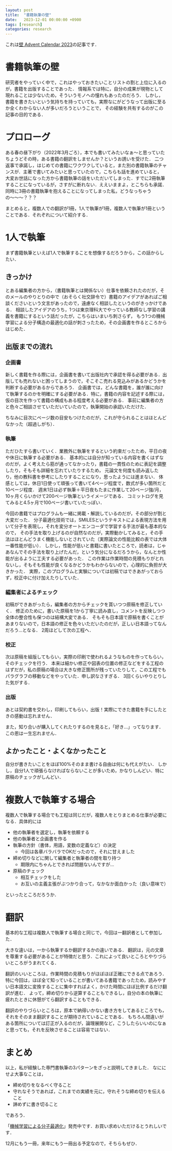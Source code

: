 ```yaml
---
layout: post
title:  "書籍執筆の壁"
date:   2023-12-01 00:00:00 +0900
tags: [research]
categories: research
---
```


これは[壁 Advent Calendar 2023](https://adventar.org/calendars/9082)の記事です．

# 書籍執筆の壁

研究者をやっていく中で，これはやっておきたいことリストの割と上位に入るのが，書籍を出版することであった．
情報系では特に，自分の成果が現物として現れることは少ないため，そういうモノへの憧れもあったのだろう．
しかし，書籍を書きたいという気持ちを持っていても，実際なにがどうなって出版に至るか全くわからない人が多いだろうということで，
その経験を共有するのがこの記事の目的である．


# プロローグ

ある春の昼下がり（2022年3月ごろ），本でも書いてみたいなぁ〜と思っていたちょうどその時，ある書籍の翻訳をしませんか？というお誘いを受けた．
二つ返事で承諾し，はじめての書籍にワクワクしていると，また別の書籍執筆のチャンスが．主著で書いてみたいと思っていたので，こちらも話を進めていると，
大変お世話になった方から書籍執筆の話をいただいてしまった．すでに2冊執筆することになっているが，さすがに断れない．ええいままよ，とこちらも承諾．
同時に3冊の書籍執筆を抱えることになってしまった私，どうなっちゃうの〜〜〜？？？

まとめると，複数人での翻訳が1冊，1人で執筆が1冊，複数人で執筆が1冊ということである．それぞれについて紹介する．

# 1人で執筆

まず書籍執筆といえば1人で執筆することを想像するだろうから，この話からしたい．

## きっかけ

とある編集者の方から，（書籍執筆とは関係ない）仕事を依頼されたのだが，そのメールのやりとりの中で（おそらく社交辞令で）書籍のアイデアがあればご相談くださいという文言があったので，遠慮なく相談したというのがきっかけである．
相談したアイデアのうち，1つは東京理科大でやっている教師なし学習の講義を書籍にするという話だったが，こちらはいまいち刺さらず，
もう1つの機械学習による分子構造の最適化の話が刺さったため，その企画書を作るところからはじめた．

## 出版までの流れ

### 企画書

新しく書籍を作る際には，企画書を書いて出版社内で承認を得る必要がある．出版しても売れないと困ってしまうので，そこそこ売れる見込みがあるかどうかを判断する必要があるからであろう．
企画書では，どんな書籍を，誰が誰に向けて執筆するのかを明確にする必要がある．特に，書籍の内容を記述する際には，仮の目次を作って書籍の構成もある程度考える必要がある．
事前に編集者の方と色々ご相談させていただいていたので，執筆開始の承認いただけた．

ちなみに目次にページ数の目安もつけたのだが，これが守られることはほとんどなかった（超過しがち）．

### 執筆

ただひたすら書いていく．業務外に執筆をするという約束だったため，平日の夜や休日に執筆する必要がある．
基本的には自分が知っている内容を書くはずなのだが，よく考えたら筋が通ってなかったり，書籍の一貫性のために表記を調整したり，そもそも詳細を忘れていたりするため，
元論文を何度も読み返したり，他の教科書を参考にしたりすることになり，思ったようには進まない．
体感としては，休日1日使って頑張って書いて4ページ程度で，数式が多い箇所だと10ページ程度．
週末1日は必ず執筆＋平日夜もたまに作業して20ページ強/月，10ヶ月くらいかけて200ページ執筆というイメージである．
コミットログを見てみると4.5ヶ月で100ページ書いていたっぽい．

今回の書籍ではプログラムも一緒に掲載・解説しているのだが，その部分が割と大変だった．
分子最適化技術では，SMILESというテキストによる表現方法を用いて分子を表現し，それを変分オートエンコーダで学習する手法が最も基本的なので，
その手法を取り上げるのが自然なのだが，実際動かしてみると，その手法はほとんどうまく機能しないとされていた（実際論文の性能比較の表では大体一番性能が低い）．
しかし，性能が低いと書籍に書いたところで，読者は，じゃあなんでその手法を取り上げたんだ，という気分になるだろうから，なんとか性能が出るように工夫する必要があった．
この作業は作業時間の見積もりがとれないし，そもそも性能が良くなるかどうかもわからないので，心理的に負担が大きかった．
実際，このプログラムと実験については初稿ではできあがっておらず，校正中に付け加えたりしていた．


### 編集者によるチェック

初稿ができあがったら，編集者の方からチェックを貰いつつ原稿を修正していく．
修正のために，書いた原稿を1から丁寧に読み直し，コメントを反映しつつ全体の整合性も保つのは結構大変である．
そもそも日本語で原稿を書くことがあまりないので，日本語の修正を色々いただいたのだが，正しい日本語ってなんだろう...となる．
2周ほどして次の工程へ．

### 校正

次は原稿を組版してもらい，実際の印刷で使われるようなものを作ってもらい，そのチェックを行う．
本来は細かい修正や図表の位置の修正などをする工程のはずだが，私の原稿の場合は大きな修正箇所が残っていたりして，この工程でもパラグラフの移動などをやっていた．申し訳なさすぎる．
3回くらいやりとりした気がする．


### 出版

あとは契約書を交わし，印刷してもらい，出版！実際にできた書籍を手にしたときの感動は忘れません．

また，知り合いが購入してくれたりするのを見ると，「好き...」ってなります．この恩は一生忘れません．

## よかったこと・よくなかったこと

自分が書きたいことをほぼ100%そのまま書ける自由は何にも代えがたい．
しかし，自分1人で頑張らなければならないことが多いため，かなりしんどい．特に原稿のチェックがしんどい．


# 複数人で執筆する場合

複数人で執筆する場合でも工程は同じだが，複数人をとりまとめる仕事が必要になる．具体的には

- 他の執筆者を選定し，執筆を依頼する
- 他の執筆者と企画書を作る
- 執筆の方針（書体，用語，変数の定義など）の決定
  - 今回は各章バラバラでOKだったので，それに甘えました
- 締め切りなどに関して編集者と執筆者の間を取り持つ
  - 期限内にちゃんとできれば問題ないんですが...
- 原稿のチェック
  - 相互チェックをした
  - お互いの主義主張がぶつかり合って，なかなか面白かった（良い意味で）

といったところだろうか．


# 翻訳

基本的な工程は複数人で執筆する場合と同じで，今回は一翻訳者として参加した．

大きな違いは，一から執筆するか翻訳するかの違いである．
翻訳は，元の文章を尊重する必要があることが特徴だと思う．これによって良いところとやりづらいところがうまれてくる．

翻訳のいいところは，作業時間の見積もりがほぼほぼ正確にできる点であろう．
特に今回は，ほぼ全て知っていることが書いてある書籍であったため，読みやすい日本語文に変換することに集中すればよく，かけた時間にほぼ比例するだけ翻訳が進む．
よって，締め切りから逆算することもできるし，自分の本の執筆に疲れたときに休憩がてら翻訳することもできる．

翻訳のやりづらいところは，原本で納得いかない書き方をしてあるところでも，それをそのまま翻訳することが期待されていることである．
もちろん間違いがある箇所については訂正が入るのだが，論理展開など，こうしたらいいのになぁと思っても，それを反映させることは容易ではない．


# まとめ

以上，私が経験した専門書執筆の3パターンをざっと説明してきました．
なににせよ大事なことは，

- 締め切りをなるべく守ること
- 守れなそうであれば，これまでの実績を元に，守れそうな締め切りを伝えること
- 諦めずに書き切ること

であろう．

「[機械学習による分子最適化](https://amzn.asia/d/9VGRlzh)」発売中です．お買い求めいただけるとうれしいです．


12月にもう一冊，来年にもう一冊出る予定なので，そちらもぜひ．
